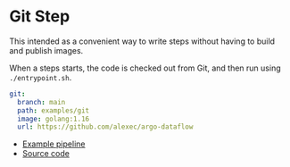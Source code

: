 # Git Step

This intended as a convenient way to write steps without having to build and publish images.

When a steps starts, the code is checked out from Git, and then run using `./entrypoint.sh`.

```yaml
git:
  branch: main
  path: examples/git
  image: golang:1.16
  url: https://github.com/alexec/argo-dataflow
```

* [Example pipeline](../examples/git-pipeline.yaml)
* [Source code](../examples/git)